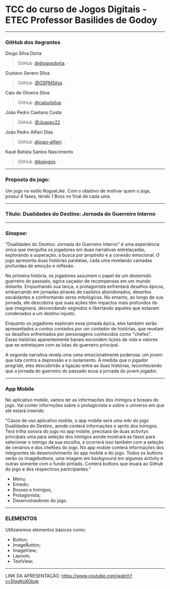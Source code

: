 # TCC do curso de Jogos Digitais - ETEC Professor Basilides de Godoy
---
### GitHub dos itegrantes

Diogo Silva Dorta
> GitHub .[@diogoodorta](https://github.com/diogoodorta).&nbsp;&middot;&nbsp;

Gustavo Severo Silva 
> GitHub .[@GSPMSilva](https://github.com/GSPMSilva).&nbsp;&middot;&nbsp;

Caio de Oliveira Silva
> GitHub .[@caioolsilva](https://github.com/caioolsilva).&nbsp;&middot;&nbsp;


João Pedro Caetano Costa
> GitHub .[@Joaopc22](https://github.com/Joaopc22).&nbsp;&middot;&nbsp;


João Pedro Alfieri Dias
> GitHub .[@joao-alfieri](https://github.com/joao-alfieri).&nbsp;&middot;&nbsp;


Kauê Batista Santos Nascimento
> GitHub .[@kajogos](https://github.com/kajogoss).&nbsp;&middot;&nbsp;
---
### Proposta do jogo: 
Um jogo no estilo RogueLike. Com o objetivo de motivar quem o joga, possui 4 fases, tendo 1 Boss no final de cada uma.

---
### Título: Dualidades do Destino: Jornada do Guerreiro Interno

---
### Sinopse: 

"Dualidades do Destino: Jornada do Guerreiro Interno" é uma experiência única que mergulha os jogadores em duas narrativas entrelaçadas, explorando a superação, a busca por propósito e a conexão emocional. O jogo apresenta duas histórias paralelas, cada uma revelando camadas profundas de emoção e reflexão.

Na primeira história, os jogadores assumem o papel de um destemido guerreiro do passado, agora caçador de recompensas em um mundo distante. Empunhando sua lança, o protagonista enfrentará desafios épicos, embarcando em jornadas através de castelos abandonados, desertos escaldantes e confrontando seres mitológicos. No entanto, ao longo de sua jornada, ele descobrirá que suas ações têm impactos mais profundos do que imaginava, desvendando segredos e libertando aqueles que estavam condenados a um destino injusto.

Enquanto os jogadores exploram essa jornada épica, eles também serão apresentados a contos contados por um contador de histórias, que revelam os desafios enfrentados por personagens conhecidos como "chefes". Essas histórias aparentemente banais escondem lições de vida e valores que se entrelaçam com as lutas do guerreiro principal.

A segunda narrativa revela uma cena emocionalmente poderosa: um jovem que luta contra a depressão e o isolamento. À medida que o jogador progride, eles descobrirão a ligação entre as duas histórias, reconhecendo que a jornada do guerreiro do passado ecoa a jornada do jovem jogador.

---

### App Mobile 

No aplicativo mobile, vamos ter as informações dos inimigos e bosses do jogo. Vai conter informções sobre o protagonista e sobre o universo em que ele estará inserido. 

"Casos de uso aplicativo mobile, o app mobile será uma wiki do jogo Dualidades do Destino, aonde conterá informações e sprits dos inimigos. Terá trilha sonora do jogo no app mobile, precisará de duas activitys principais uma para seleção dos inimigos aonde mostrará as fases para selecionar o inimigo da sua escolha, e ocorrerá isso também com a seleção de cenários e dos chefões do jogo. No app mobile conterá informações dos integrantes do desenvolvimento do app mobile e do jogo. Todos os buttons serão os imagebuttons, uma imagem em background em algumas activity e outras somente com o fundo pintado. Conterá buttons que levará ao Github do jogo e dos respectivos participantes."

  * Menu;
  * Enredo;
  * Bosses e Inimigos;
  * Protagonista;
  * Desenvolvedores do jogo.

---
### ELEMENTOS

Utilizaremos elementos básicos como:
  * Button;
  * ImageButton;
  * ImageView;
  * Layouts;
  * TextView;
---

LINK DA APRESENTAÇÃO: https://www.youtube.com/watch?v=5lggKoXGbyk
